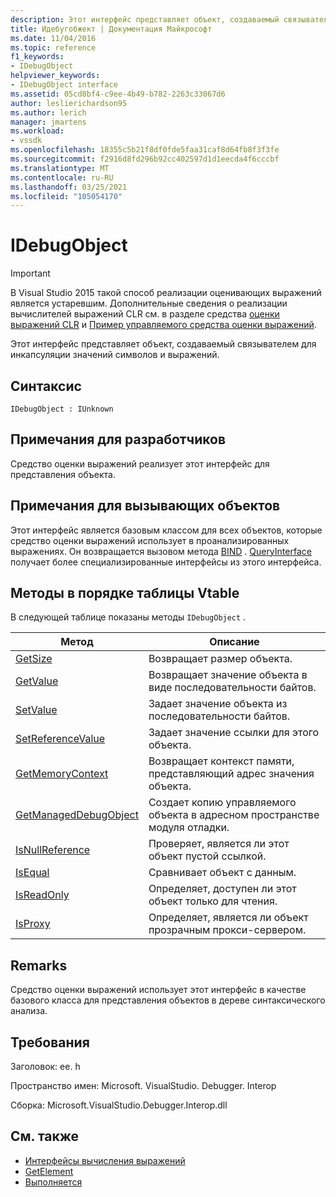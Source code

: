 ```yaml
---
description: Этот интерфейс представляет объект, создаваемый связывателем для инкапсуляции значений символов и выражений.
title: Идебугобжект | Документация Майкрософт
ms.date: 11/04/2016
ms.topic: reference
f1_keywords:
- IDebugObject
helpviewer_keywords:
- IDebugObject interface
ms.assetid: 05cd8bf4-c9ee-4b49-b782-2263c33067d6
author: leslierichardson95
ms.author: lerich
manager: jmartens
ms.workload:
- vssdk
ms.openlocfilehash: 18355c5b21f8df0fde5faa31caf8d64fb8f3f3fe
ms.sourcegitcommit: f2916d8fd296b92cc402597d1d1eecda4f6cccbf
ms.translationtype: MT
ms.contentlocale: ru-RU
ms.lasthandoff: 03/25/2021
ms.locfileid: "105054170"
---
```

# <a name="idebugobject"></a>IDebugObject
> [!IMPORTANT]
> В Visual Studio 2015 такой способ реализации оценивающих выражений является устаревшим. Дополнительные сведения о реализации вычислителей выражений CLR см. в разделе средства [оценки выражений CLR](https://github.com/Microsoft/ConcordExtensibilitySamples/wiki/CLR-Expression-Evaluators) и [Пример управляемого средства оценки выражений](https://github.com/Microsoft/ConcordExtensibilitySamples/wiki/Managed-Expression-Evaluator-Sample).

 Этот интерфейс представляет объект, создаваемый связывателем для инкапсуляции значений символов и выражений.

## <a name="syntax"></a>Синтаксис

```
IDebugObject : IUnknown
```

## <a name="notes-for-implementers"></a>Примечания для разработчиков
 Средство оценки выражений реализует этот интерфейс для представления объекта.

## <a name="notes-for-callers"></a>Примечания для вызывающих объектов
 Этот интерфейс является базовым классом для всех объектов, которые средство оценки выражений использует в проанализированных выражениях. Он возвращается вызовом метода [BIND](../../../extensibility/debugger/reference/idebugbinder-bind.md) . [QueryInterface](/cpp/atl/queryinterface) получает более специализированные интерфейсы из этого интерфейса.

## <a name="methods-in-vtable-order"></a>Методы в порядке таблицы Vtable
 В следующей таблице показаны методы `IDebugObject` .

|Метод|Описание|
|------------|-----------------|
|[GetSize](../../../extensibility/debugger/reference/idebugobject-getsize.md)|Возвращает размер объекта.|
|[GetValue](../../../extensibility/debugger/reference/idebugobject-getvalue.md)|Возвращает значение объекта в виде последовательности байтов.|
|[SetValue](../../../extensibility/debugger/reference/idebugobject-setvalue.md)|Задает значение объекта из последовательности байтов.|
|[SetReferenceValue](../../../extensibility/debugger/reference/idebugobject-setreferencevalue.md)|Задает значение ссылки для этого объекта.|
|[GetMemoryContext](../../../extensibility/debugger/reference/idebugobject-getmemorycontext.md)|Возвращает контекст памяти, представляющий адрес значения объекта.|
|[GetManagedDebugObject](../../../extensibility/debugger/reference/idebugobject-getmanageddebugobject.md)|Создает копию управляемого объекта в адресном пространстве модуля отладки.|
|[IsNullReference](../../../extensibility/debugger/reference/idebugobject-isnullreference.md)|Проверяет, является ли этот объект пустой ссылкой.|
|[IsEqual](../../../extensibility/debugger/reference/idebugobject-isequal.md)|Сравнивает объект с данным.|
|[IsReadOnly](../../../extensibility/debugger/reference/idebugobject-isreadonly.md)|Определяет, доступен ли этот объект только для чтения.|
|[IsProxy](../../../extensibility/debugger/reference/idebugobject-isproxy.md)|Определяет, является ли объект прозрачным прокси-сервером.|

## <a name="remarks"></a>Remarks
 Средство оценки выражений использует этот интерфейс в качестве базового класса для представления объектов в дереве синтаксического анализа.

## <a name="requirements"></a>Требования
 Заголовок: ee. h

 Пространство имен: Microsoft. VisualStudio. Debugger. Interop

 Сборка: Microsoft.VisualStudio.Debugger.Interop.dll

## <a name="see-also"></a>См. также
- [Интерфейсы вычисления выражений](../../../extensibility/debugger/reference/expression-evaluation-interfaces.md)
- [GetElement](../../../extensibility/debugger/reference/idebugarrayobject-getelement.md)
- [Выполняется](../../../extensibility/debugger/reference/idebugbinder-bind.md)
